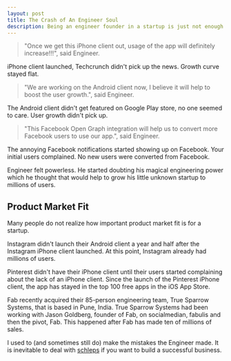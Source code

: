 ```yaml
---
layout: post
title: The Crash of An Engineer Soul
description: Being an engineer founder in a startup is just not enough.
---
```


<blockquote>
"Once we get this iPhone client out, usage of the app will definitely increase!!!", said Engineer.
</blockquote>

iPhone client launched, Techcrunch didn't pick up the news.  Growth curve stayed flat.

<blockquote>
"We are working on the Android client now, I believe it will help to boost the user growth.", said Engineer.
</blockquote>

The Android client didn't get featured on Google Play store, no one seemed to care.  User growth didn't pick up.

<blockquote>
"This Facebook Open Graph integration will help us to convert more Facebook users to use our app.", said Engineer.
</blockquote>

The annoying Facebook notifications started showing up on Facebook.  Your initial users complained.  No new users were converted from Facebook.

Engineer felt powerless.  He started doubting his magical engineering power which he thought that would help to grow his little unknown startup to millions of users.

## Product Market Fit

Many people do not realize how important product market fit is for a startup.

Instagram didn't launch their Android client a year and half after the Instagram iPhone client launched.  At this point, Instagram already had millions of users.

Pinterest didn't have their iPhone client until their users started complaining about the lack of an iPhone client.  Since the launch of the Pinterest iPhone client, the app has stayed in the top 100 free apps in the iOS App Store.

Fab recently acquired their 85-person engineering team, True Sparrow Systems, that is based in Pune, India.  True Sparrow Systems had been working with Jason Goldberg, founder of Fab, on socialmedian, fabulis and then the pivot, Fab.  This happened after Fab has made ten of millions of sales.

I used to (and sometimes still do) make the mistakes the Engineer made.  It is inevitable to deal with [schleps][1] if you want to build a successful business.

[1]: http://www.paulgraham.com/schlep.html

